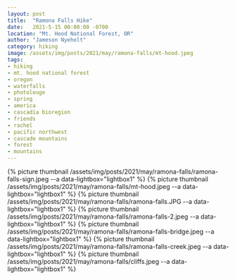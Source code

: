 ```yaml
---
layout: post
title:  "Ramona Falls Hike"
date:   2021-5-15 00:00:00 -0700
location: "Mt. Hood National Forest, OR"
author: "Jameson Nyeholt"
category: hiking
image: /assets/img/posts/2021/may/ramona-falls/mt-hood.jpeg
tags:
- hiking
- mt. hood national forest
- oregon
- waterfalls
- photolouge
- spring
- america
- cascadia bioregion
- friends
- rachel
- pacific northwest
- cascade mountains
- forest
- mountains
---
```


<!--description-->

{% picture thumbnail /assets/img/posts/2021/may/ramona-falls/ramona-falls-sign.jpeg --a data-lightbox="lightbox1" %}
{% picture thumbnail /assets/img/posts/2021/may/ramona-falls/mt-hood.jpeg --a data-lightbox="lightbox1" %}
{% picture thumbnail /assets/img/posts/2021/may/ramona-falls/ramona-falls.JPG --a data-lightbox="lightbox1" %}
{% picture thumbnail /assets/img/posts/2021/may/ramona-falls/ramona-falls-2.jpeg --a data-lightbox="lightbox1" %}
{% picture thumbnail /assets/img/posts/2021/may/ramona-falls/ramona-falls-bridge.jpeg --a data-lightbox="lightbox1" %}
{% picture thumbnail /assets/img/posts/2021/may/ramona-falls/ramona-falls-creek.jpeg --a data-lightbox="lightbox1" %}
{% picture thumbnail /assets/img/posts/2021/may/ramona-falls/cliffs.jpeg --a data-lightbox="lightbox1" %}